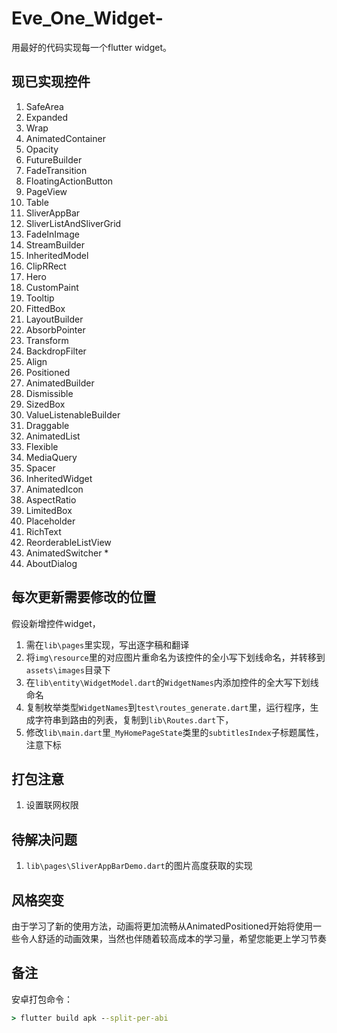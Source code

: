 # Eve_One_Widget-

用最好的代码实现每一个flutter widget。

## 现已实现控件

1. SafeArea
2. Expanded
3. Wrap
4. AnimatedContainer
5. Opacity
6. FutureBuilder
7. FadeTransition
8. FloatingActionButton
9. PageView
10. Table
11. SliverAppBar
12. SliverListAndSliverGrid
13. FadeInImage
14. StreamBuilder
15. InheritedModel
16. ClipRRect
17. Hero
18. CustomPaint
19. Tooltip
20. FittedBox
21. LayoutBuilder
22. AbsorbPointer
23. Transform
24. BackdropFilter
25. Align
26. Positioned
27. AnimatedBuilder
28. Dismissible
29. SizedBox
30. ValueListenableBuilder
31. Draggable
32. AnimatedList
33. Flexible
34. MediaQuery
35. Spacer
36. InheritedWidget
37. AnimatedIcon
38. AspectRatio
39. LimitedBox
40. Placeholder
41. RichText
42. ReorderableListView
43. AnimatedSwitcher *
44. AboutDialog

## 每次更新需要修改的位置

假设新增控件widget，
1. 需在`lib\pages`里实现，写出逐字稿和翻译
2. 将`img\resource`里的对应图片重命名为该控件的全小写下划线命名，并转移到`assets\images`目录下
3. 在`lib\entity\WidgetModel.dart`的`WidgetNames`内添加控件的全大写下划线命名
4. 复制枚举类型`WidgetNames`到`test\routes_generate.dart`里，运行程序，生成字符串到路由的列表，复制到`lib\Routes.dart`下，
5. 修改`lib\main.dart`里`_MyHomePageState`类里的`subtitlesIndex`子标题属性，注意下标

## 打包注意

1. 设置联网权限

## 待解决问题

1. `lib\pages\SliverAppBarDemo.dart`的图片高度获取的实现

## 风格突变

由于学习了新的使用方法，动画将更加流畅从AnimatedPositioned开始将使用一些令人舒适的动画效果，当然也伴随着较高成本的学习量，希望您能更上学习节奏

## 备注
安卓打包命令：
```cmd
> flutter build apk --split-per-abi
```